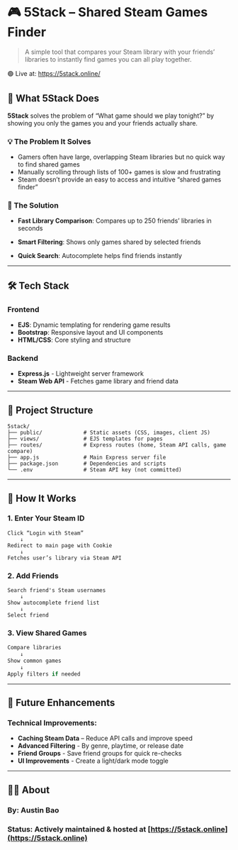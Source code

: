 # 🎮 5Stack – Shared Steam Games Finder

> A simple tool that compares your Steam library with your friends’ libraries to instantly find games you can all play together.

🟢 Live at: https://5stack.online/


## 🚀 **What 5Stack Does**

**5Stack** solves the problem of “What game should we play tonight?” by showing you only the games you and your friends actually share.

### **💡 The Problem It Solves**
- Gamers often have large, overlapping Steam libraries but no quick way to find shared games
- Manually scrolling through lists of 100+ games is slow and frustrating
- Steam doesn’t provide an easy to access and intuitive “shared games finder”

### **🎯 The Solution**
- **Fast Library Comparison**: Compares up to 250 friends’ libraries in seconds

- **Smart Filtering**: Shows only games shared by selected friends

- **Quick Search**: Autocomplete helps find friends instantly

---

## 🛠️ **Tech Stack**

### **Frontend**
- **EJS**: Dynamic templating for rendering game results
- **Bootstrap**: Responsive layout and UI components
- **HTML/CSS**: Core styling and structure

### **Backend**
- **Express.js** - Lightweight server framework
- **Steam Web API** - Fetches game library and friend data

---

## 📁 **Project Structure**
```
5stack/
├── public/             # Static assets (CSS, images, client JS)
├── views/              # EJS templates for pages
├── routes/             # Express routes (home, Steam API calls, game compare)
├── app.js              # Main Express server file
├── package.json        # Dependencies and scripts
└── .env                # Steam API key (not committed)
```

---

## 🔄 **How It Works**

### **1. Enter Your Steam ID**
```
Click “Login with Steam”
    ↓
Redirect to main page with Cookie
    ↓
Fetches user’s library via Steam API
```

### **2. Add Friends**
```
Search friend's Steam usernames
    ↓
Show autocomplete friend list
    ↓
Select friend
```

### **3. View Shared Games**
```python
Compare libraries
    ↓
Show common games
    ↓
Apply filters if needed
```

---

## 🔮 **Future Enhancements**
### **Technical Improvements:**
- **Caching Steam Data** – Reduce API calls and improve speed
- **Advanced Filtering** - By genre, playtime, or release date
- **Friend Groups** - Save friend groups for quick re-checks
- **UI Improvements** - Create a light/dark mode toggle

---
## 👨‍💻 **About**

### **By:** Austin Bao  
### **Status:** Actively maintained & hosted at [https://5stack.online](https://5stack.online)


